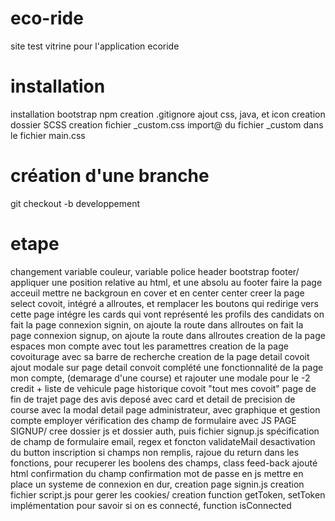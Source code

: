 # eco-ride
site test vitrine pour l'application ecoride

# installation
installation bootstrap npm
creation .gitignore
ajout css, java, et icon
creation dossier SCSS
creation fichier _custom.css
import@ du fichier _custom dans le fichier main.css 

# création d'une branche
git checkout -b developpement

# etape
changement variable couleur, variable police
header bootstrap
footer/ appliquer une position relative au html, et une absolu au footer
faire la page acceuil mettre ne backgroun en cover et en center center
creer la page select covoit, intégré a allroutes, et remplacer les boutons qui redirige vers cette page
intégre les cards qui vont représenté les profils des candidats
on fait la page connexion signin, on ajoute la route dans allroutes
on fait la page connexion signup, on ajoute la route dans allroutes
creation de la page espaces mon compte avec tout les paramettres
creation de la page covoiturage avec sa barre de recherche 
creation de la page detail covoit
ajout modale sur page detail convoit
complété une fonctionnalité de la page mon compte, (demarage d'une course) et rajouter une modale pour le -2 credit + liste de vehicule
page historique covoit "tout mes covoit"
page de fin de trajet
page des avis deposé avec card et detail de precision de course avec la modal detail
page administrateur, avec graphique et gestion compte employer
vérification des champ de formulaire avec JS PAGE SIGNUP/ cree dossier js et dossier auth, puis fichier signup.js
spécification de champ de formulaire email, regex et foncton validateMail
desactivation du button inscription si champs non remplis, rajoue du return dans les fonctions, pour recuperer les boolens des champs, class feed-back ajouté html
confirmation du champ confirmation mot de passe en js
mettre en place un systeme de connexion en dur, creation page signin.js
creation fichier script.js pour gerer les cookies/ creation function getToken, setToken
implémentation pour savoir si on es connecté, function isConnected